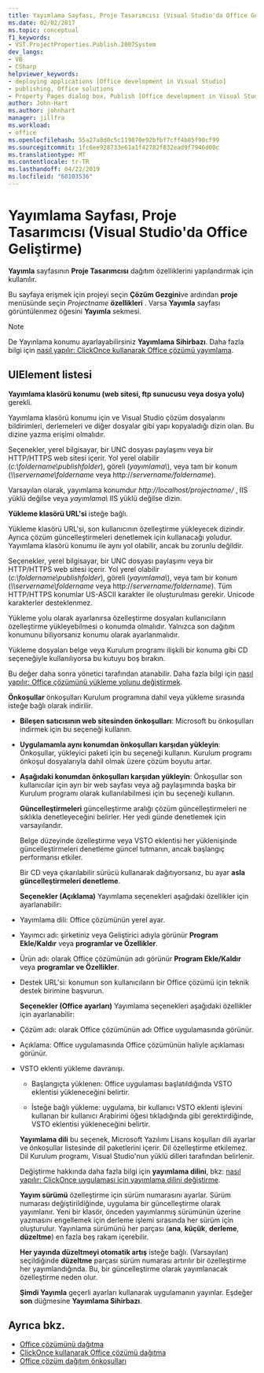 ```yaml
---
title: Yayımlama Sayfası, Proje Tasarımcısı (Visual Studio'da Office Geliştirme)
ms.date: 02/02/2017
ms.topic: conceptual
f1_keywords:
- VST.ProjectProperties.Publish.2007System
dev_langs:
- VB
- CSharp
helpviewer_keywords:
- deploying applications [Office development in Visual Studio]
- publishing, Office solutions
- Property Pages dialog box, Publish [Office development in Visual Studio]
author: John-Hart
ms.author: johnhart
manager: jillfra
ms.workload:
- office
ms.openlocfilehash: 55a27a8d0c5c119870e92bfbf7cff4b85f90cf99
ms.sourcegitcommit: 1fc6ee928733e61a1f42782f832ead9f7946d00c
ms.translationtype: MT
ms.contentlocale: tr-TR
ms.lasthandoff: 04/22/2019
ms.locfileid: "60103536"
---
```

# <a name="publish-page-project-designer-office-development-in-visual-studio"></a>Yayımlama Sayfası, Proje Tasarımcısı (Visual Studio'da Office Geliştirme)
  **Yayımla** sayfasının **Proje Tasarımcısı** dağıtım özelliklerini yapılandırmak için kullanılır.

 Bu sayfaya erişmek için projeyi seçin **Çözüm Gezgini**ve ardından **proje** menüsünde seçin *Projectname* **özellikleri** . Varsa **Yayımla** sayfası görüntülenmez öğesini **Yayımla** sekmesi.

> [!NOTE]
>  De Yayınlama konumu ayarlayabilirsiniz **Yayımlama Sihirbazı**. Daha fazla bilgi için [nasıl yapılır: ClickOnce kullanarak Office çözümü yayımlama](https://msdn.microsoft.com/2b6c247e-bc04-4ce4-bb64-c4e79bb3d5b8).

## <a name="uielement-list"></a>UIElement listesi
 **Yayımlama klasörü konumu (web sitesi, ftp sunucusu veya dosya yolu)** gerekli.

 Yayımlama klasörü konumu için ve Visual Studio çözüm dosyalarını bildirimleri, derlemeleri ve diğer dosyalar gibi yapı kopyaladığı dizin olan. Bu dizine yazma erişimi olmalıdır.

 Seçenekler, yerel bilgisayar, bir UNC dosyası paylaşımı veya bir HTTP/HTTPS web sitesi içerir. Yol yerel olabilir (*c:\foldername\publishfolder*), göreli (*yayımlama\\*), veya tam bir konum (*\\\servername\foldername* veya http://<em>servername/foldername</em>).

 Varsayılan olarak, yayımlama konumdur *http://localhost/projectname/* , IIS yüklü değilse veya *yayımlama\\*  IIS yüklü değilse dizin.

 **Yükleme klasörü URL'si** isteğe bağlı.

 Yükleme klasörü URL'si, son kullanıcının özelleştirme yükleyecek dizindir. Ayrıca çözüm güncelleştirmeleri denetlemek için kullanacağı yoludur. Yayımlama klasörü konumu ile aynı yol olabilir, ancak bu zorunlu değildir.

 Seçenekler, yerel bilgisayar, bir UNC dosyası paylaşımı veya bir HTTP/HTTPS web sitesi içerir. Yol yerel olabilir (*c:\foldername\publishfolder*), göreli (*yayımlama\\*), veya tam bir konum (*\\\servername\foldername* veya http://<em>servername/foldername</em>). Tüm HTTP/HTTPS konumlar US-ASCII karakter ile oluşturulması gerekir. Unicode karakterler desteklenmez.

 Yükleme yolu olarak ayarlanırsa özelleştirme dosyaları kullanıcıların özelleştirme yükleyebilmesi o konumda olmalıdır. Yalnızca son dağıtım konumunu biliyorsanız konumu olarak ayarlanmalıdır.

 Yükleme dosyaları belge veya Kurulum programı ilişkili bir konuma gibi CD seçeneğiyle kullanılıyorsa bu kutuyu boş bırakın.

 Bu değer daha sonra yönetici tarafından atanabilir. Daha fazla bilgi için [nasıl yapılır: Office çözümünü yükleme yolunu değiştirmek](https://msdn.microsoft.com/d0eaa07b-2d72-4902-899f-2f9fb165b8fd).

 **Önkoşullar** önkoşulları Kurulum programına dahil veya yükleme sırasında isteğe bağlı olarak indirilir.

- **Bileşen satıcısının web sitesinden önkoşulları**: Microsoft bu önkoşulları indirmek için bu seçeneği kullanın.

- **Uygulamamla aynı konumdan önkoşulları karşıdan yükleyin**: Önkoşullar, yükleyici paketi için bu seçeneği kullanın. Kurulum programı önkoşul dosyalarıyla dahil olmak üzere çözüm boyutu artar.

- **Aşağıdaki konumdan önkoşulları karşıdan yükleyin**: Önkoşullar son kullanıcılar için ayrı bir web sayfası veya ağ paylaşımında başka bir Kurulum programı olarak kullanılabilmesi için bu seçeneği kullanın.

  **Güncelleştirmeleri** güncelleştirme aralığı çözüm güncelleştirmeleri ne sıklıkla denetleyeceğini belirler. Her yedi günde denetlemek için varsayılandır.

  Belge düzeyinde özelleştirme veya VSTO eklentisi her yüklenişinde güncelleştirmeleri denetleme güncel tutmanın, ancak başlangıç performansı etkiler.

  Bir CD veya çıkarılabilir sürücü kullanarak dağıtıyorsanız, bu ayar **asla güncelleştirmeleri denetleme**.

  **Seçenekler (Açıklama)** Yayımlama seçenekleri aşağıdaki özellikler için ayarlanabilir:

- Yayımlama dili: Office çözümünün yerel ayar.

- Yayımcı adı: şirketiniz veya Geliştirici adıyla görünür **Program Ekle/Kaldır** veya **programlar ve Özellikler**.

- Ürün adı: olarak Office çözümünün adı görünür **Program Ekle/Kaldır** veya **programlar ve Özellikler**.

- Destek URL'si: konumun son kullanıcıların bir Office çözümü için teknik destek birimine başvurun.

  **Seçenekler (Office ayarları)** Yayımlama seçenekleri aşağıdaki özellikler için ayarlanabilir:

- Çözüm adı: olarak Office çözümünün adı Office uygulamasında görünür.

- Açıklama: Office uygulamasında Office çözümünün haliyle açıklaması görünür.

- VSTO eklenti yükleme davranışı.

  - Başlangıçta yüklenen: Office uygulaması başlatıldığında VSTO eklentisi yükleneceğini belirtir.

  - İsteğe bağlı yükleme: uygulama, bir kullanıcı VSTO eklenti işlevini kullanan bir kullanıcı Arabirimi öğesi tıkladığında gibi gerektirdiğinde, VSTO eklentisi yükleneceğini belirtir.

  **Yayımlama dili** bu seçenek, Microsoft Yazılımı Lisans koşulları dili ayarlar ve önkoşullar listesinde dil paketlerini içerir. Dil özelleştirme etkilemez. Dil Kurulum programı, Visual Studio'nun yüklü dilleri tarafından belirlenir.

  Değiştirme hakkında daha fazla bilgi için **yayımlama dilini**, bkz: [nasıl yapılır: ClickOnce uygulaması için yayımlama dilini değiştirme](../deployment/how-to-change-the-publish-language-for-a-clickonce-application.md).

  **Yayım sürümü** özelleştirme için sürüm numarasını ayarlar. Sürüm numarası değiştirildiğinde, uygulama bir güncelleştirme olarak yayımlanır. Yeni bir klasör, önceden yayımlanmış sürümünün üzerine yazmasını engellemek için derleme işlemi sırasında her sürüm için oluşturulur. Yayınlama sürümünü her parçası (**ana**, **küçük**, **derleme**, **düzeltme**) en fazla beş rakam içerebilir.

  **Her yayında düzeltmeyi otomatik artış** isteğe bağlı. (Varsayılan) seçildiğinde **düzeltme** parçası sürüm numarası artırılır bir özelleştirme her yayımlandığında. Bu, bir güncelleştirme olarak yayımlanacak özelleştirme neden olur.

  **Şimdi Yayımla** geçerli ayarları kullanarak uygulamanın yayınlar. Eşdeğer **son** düğmesine **Yayımlama Sihirbazı**.

## <a name="see-also"></a>Ayrıca bkz.

- [Office çözümünü dağıtma](../vsto/deploying-an-office-solution.md)
- [ClickOnce kullanarak Office çözümü dağıtma](../vsto/deploying-an-office-solution-by-using-clickonce.md)
- [Office çözüm dağıtım önkoşulları](https://msdn.microsoft.com/9f672809-43a3-40a1-9057-397ce3b5126e)
